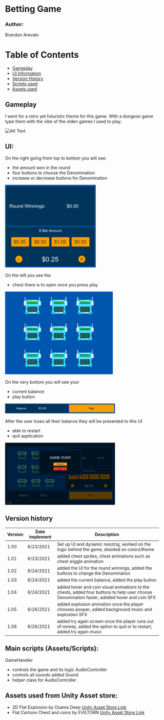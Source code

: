 # Betting Game

### Author: 
Brandon Arevalo

# Table of Contents 

  - [Gameplay](#Gameplay)  
  - [UI Information](#UI)  
  - [Version History](#VersionHistory)  
  - [Scripts used](#Scripts)  
  - [Assets used](#Assets)  


<a name="Gameplay"/>

## Gameplay

I went for a retro yet futuristic theme for this game. With a dungeon game type them with the vibe of the olden games I used to play.

![Alt Text](https://github.com/ArevaloBrandon115/Betting_Game/blob/master/Videos/Gameplay_Gif.gif?raw=true)

<a name="UI"/>

## UI:

On the right going from top to bottom you will see:
- the amount won in the round
- four buttons to choose the Denomination
- increase or decrease buttons for Denomination

![Image of right side UI](https://github.com/ArevaloBrandon115/Betting_Game/blob/master/Images/Betting_Amount_UI.png?raw=true)

On the left you see the 
- chest there is to open once you press play

![Image of left side UI](https://github.com/ArevaloBrandon115/Betting_Game/blob/master/Images/Chest_UI.png?raw=true)

On the very bottom you will see your 
- current balance 
- play button

![Image of bottom side UI](https://github.com/ArevaloBrandon115/Betting_Game/blob/master/Images/Bottom_Play_Button_UI.png?raw=true)

After the user loses all their balance they will be presented to this UI
- able to restart
- quit application

![Image of left side UI](https://github.com/ArevaloBrandon115/Betting_Game/blob/master/Images/Restart_Quit_UI.png?raw=true)

<a name="VersionHistory"/>

## Version history

| Version | Date implement | Description |
| ------ | ------ | ------ |
| 1.00 | 6/23/2021 | Set up UI and dynamic resizing, worked on the logic behind the game, desided on colors/theme |
| 1.01 | 6/23/2021 | added chest sprites, chest animations such as chest wiggle animation |
| 1.02 | 6/24/2021 | added the UI for the round winnings, added the buttons to change the Denomination |
| 1.03 | 6/24/2021 | added the current balance, added the play button |
| 1.04 | 6/24/2021 | added hover and coin visual animations to the chests, added four buttons to help user choose Denomination faster, addded hover and coin SFX  |
| 1.05 | 6/26/2021 | added explosion animation once the player chooses pooper, added background music and explostion SFX |
| 1.06 | 6/26/2021 | added try again screen once the player runs out of money, added the option to quit or to restart, added try again music |


<a name="Scripts"/>

## Main scripts (Assets/Scripts):
GameHandler
  - controls the game and its logic
AudioController
  - controls all sounds added
Sound
  - helper class for AudioController

<a name="Assets"/>

## Assets used from Unity Asset store:
- 2D Flat Explosion by Osama Deep
[Unity Asset Store Link](https://assetstore.unity.com/packages/2d/textures-materials/2d-flat-explosion-66932)
- Flat Cartoon Chest and coins by EVILTORN
[Unity Asset Store Link](https://assetstore.unity.com/packages/tools/sprite-management/flat-cartoon-chests-and-coins-187033)
